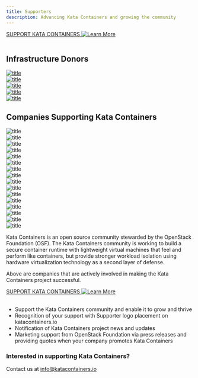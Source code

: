 ```yaml
---
title: Supporters
description: Advancing Kata Containers and growing the community
---
```


<section class="section section-padding-top-0">
<a href="mailto:info@katacontainers.io" class="button is-primary-dark is-rounded"><span>SUPPORT KATA CONTAINERS</span>
  <span class="ico">
    <img src="../.vuepress/theme/svg/arrow-left.svg" alt="Learn More" />
  </span></a>
<br/><br/>


<div class="container1">
  <h2 class="features">Infrastructure Donors</h2>
</div>



<div class="container-supporter">

  <div class="content-supporter-lt3 ">
    <a href="https://cloud.google.com/" target="_blank"><img class="img-sponsor-l3" src="/images/logo-google-cloud.svg" alt="title"  /></a></div>
  <div class="content-supporter-lt3 ">
    <a href="https://www.microsoft.com/" target="_blank"><img class="img-sponsor-l3" src="/images/logo-microsoft.svg" alt="title"  /></a></div>
  <div class="content-supporter-lt3 ">
    <a href="https://vexxhost.com/" target="_blank"><img class="img-sponsor-l3" src="/images/logo-vexxhost.svg" alt="title"  /></a></div>

</div>  <!-- container-supporter -->


<div class="container-supporter container-supporter-last">

  <div class="content-supporter-lt3 ">
    <a href="https://aws.amazon.com/" target="_blank"><img class="img-sponsor-l3" src="/images/logo-amazon.svg" alt="title"  /></a></div>
  <div class="content-supporter-lt3 ">
    <a href="https://packagecloud.io/" target="_blank"><img class="img-sponsor-l3" src="/images/logo-packagecloud.svg" alt="title"  /></a></div>
 

</div>  <!-- container-supporter -->


<!-- <div class="container container-center">
  <div class="columns">
    <div class="column">  <a href="https://cloud.google.com/" target="_blank"><img class="img-sponsor-l3" src="/images/logo-google-cloud.svg" alt="title"  /></a></div>
    <div class="column">  <a href="https://www.microsoft.com/" target="_blank"><img class="img-sponsor-l3" src="/images/logo-microsoft.svg" alt="title"  /></a></div>
    <div class="column">  <a href="https://vexxhost.com/" target="_blank"><img class="img-sponsor-l3" src="/images/logo-vexxhost.svg" alt="title"  /></a></div>
  </div>
  <div class="columns">
    <div class="column">  <a href="https://aws.amazon.com/" target="_blank"><img class="img-sponsor-l3" src="/images/logo-amazon.svg" alt="title"  /></a></div>
    <div class="column">  <a href="https://packagecloud.io/" target="_blank"><img class="img-sponsor-l3" src="/images/logo-packagecloud.svg" alt="title"  /></a></div>
    <div class="column">  </div>
  </div>
</div> -->

<div class="container1">
  <h2 class="features">Companies Supporting Kata Containers</h2>
</div>


<div class="container-supporter">

  <div class="content-supporter ">
    <img class="img-sponsor-l4" src="/images/logo-intel.png" alt="title"  /></div>
  <div class="content-supporter ">
    <img class="img-sponsor-l4" src="/images/logo-huawei.svg" alt="title"  /></div>
  <div class="content-supporter ">
    <img class="img-sponsor-l4" src="/images/logo-dell.svg" alt="title"  /></div>
  <div class="content-supporter ">
    <img class="img-sponsor-l4" src="/images/logo-redhat.svg" alt="title"  /></div>

</div>  <!-- container-supporter -->

<div class="container-supporter">

  <div class="content-supporter ">
    <img class="img-sponsor-l4" src="/images/logo-tencent.svg" alt="title"  /></div>
  <div class="content-supporter ">
    <img class="img-sponsor-l4" src="/images/logo-99cloud.jpg" alt="title"  /></div>
  <div class="content-supporter ">
    <img class="img-sponsor-l4" src="/images/logo-china.svg" alt="title"  /></div>
  <div class="content-supporter ">
    <img class="img-sponsor-l4" src="/images/logo-citynetwork.svg" alt="title"  /></div>

</div>  <!-- container-supporter -->


<div class="container-supporter">

  <div class="content-supporter ">
    <img class="img-sponsor-l4" src="/images/logo-united.svg" alt="title"  /></div>
  <div class="content-supporter ">
    <img class="img-sponsor-l4" src="/images/logo-zte.svg" alt="title"  /></div>
  <div class="content-supporter ">
    <img class="img-sponsor-l4" src="/images/logo-mirantis.png" alt="title"  /></div>
  <div class="content-supporter ">
    <img class="img-sponsor-l4" src="/images/logo-suse.svg" alt="title"  /></div>

</div>  <!-- container-supporter -->

<div class="container-supporter container-supporter-last">

  <div class="content-supporter ">
    <img class="img-sponsor-l3-last" src="/images/logo-netapp.svg" alt="title"  /></div>
  <div class="content-supporter ">
    <img class="img-sponsor-l3-last" src="/images/logo-easy.svg" alt="title"  /></div>
  <div class="content-supporter ">
    <img class="img-sponsor-l3-last" src="/images/logo-fiberhome.png" alt="title"  /></div>
  <div class="content-supporter ">
    <img class="img-sponsor-l3-last" src="/images/logo-ubuntu.svg" alt="title"  /></div>

</div>  <!-- container-supporter -->

<!-- 
<div class="container container-center">
  <div class="columns">
    <div class="column columns-sponsors">  <img class="img-sponsor-l4" src="/images/logo-intel-lg.svg" alt="title"  /></div>
    <div class="column columns-sponsors">  <img class="img-sponsor-l4" src="/images/logo-huawei.svg" alt="title"  /></div>
    <div class="column columns-sponsors">  <img class="img-sponsor-l4" src="/images/logo-dell.svg" alt="title"  /></div>
    <div class="column columns-sponsors">  <img class="img-sponsor-l4" src="/images/logo-redhat.svg" alt="title"  /></div>
  </div>
  <div class="columns">
    <div class="column columns-sponsors">  <img class="img-sponsor-l4" src="/images/logo-tencent.svg" alt="title"  /></div>
    <div class="column columns-sponsors">  <img class="img-sponsor-l4" src="/images/logo-99cloud.svg" alt="title"  /></div>
    <div class="column columns-sponsors">  <img class="img-sponsor-l4" src="/images/logo-china.svg" alt="title"  /></div>
    <div class="column columns-sponsors">  <img class="img-sponsor-l4" src="/images/logo-citynetwork.svg" alt="title"  /></div>
  </div>
  <div class="columns">
    <div class="column columns-sponsors">  <img class="img-sponsor-l4" src="/images/logo-united.svg" alt="title"  /></div>
    <div class="column columns-sponsors">  <img class="img-sponsor-l4" src="/images/logo-zte.svg" alt="title"  /></div>
    <div class="column columns-sponsors">  <img class="img-sponsor-l4" src="/images/logo-mirantis.svg" alt="title"  /></div>
    <div class="column columns-sponsors">  <img class="img-sponsor-l4" src="/images/logo-suse.svg" alt="title"  /></div>
  </div>
  <div class="columns">
    <div class="column columns-sponsors">  <img class="img-sponsor-l3-last" src="/images/logo-netapp.svg" alt="title"  /></div>
    <div class="column ">  <img class="img-sponsor-l3-last" src="/images/logo-easy.jpg" alt="title"  /></div>
    <div class="column  columns-sponsors">  <img class="img-sponsor-l3-last" src="/images/logo-fiberhome.svg" alt="title"  /></div>
    <div class="column  columns-sponsors">  <img class="img-sponsor-l3-last" src="/images/logo-ubuntu.svg" alt="title"  /></div>
  </div>
</div> -->

Kata Containers is an open source community stewarded by the OpenStack Foundation (OSF). The Kata Containers community is working to build a secure container runtime with lightweight virtual machines that feel and perform like containers, but provide stronger workload isolation using hardware virtualization technology as a second layer of defense. 

Above are companies that are actively involved in making the Kata Containers project successful.

<a href="mailto:info@katacontainers.io" class="button is-primary-dark is-rounded">
  <span>SUPPORT KATA CONTAINERS</span>
  <span class="ico">
    <img src="../.vuepress/theme/svg/arrow-left.svg" alt="Learn More" />
  </span>
</a><br/><br/>

<ul>
  <li>Support the Kata Containers community and enable it to grow and thrive</li>
  <li>Recognition of your support with Supporter logo placement on katacontainers.io</li> 
  <li>Notification of Kata Containers project news and updates</li> 
  <li>Marketing support from OpenStack Foundation via press releases and providing quotes when your company promotes Kata Containers</li>
</ul>

</section> 


<section class="section bottom-content">
  <div class="search-content">
    <h3 class="search-content-title">Interested in supporting Kata Containers?</h3>
    <div class="search-content-subtitle">  
      <span>Contact us at <a href="#">info@katacontainers.io</a></span>
    </div>
  </div>
</section>  



